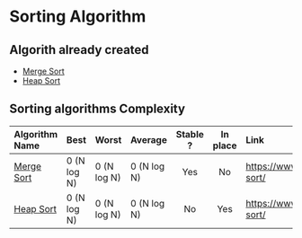 # Sorting Algorithm

## Algorith already created
  * [Merge Sort](https://github.com/lapprenti18/Algorithms/tree/main/SortingAlgorithm/MergeSort)
  * [Heap Sort](https://github.com/lapprenti18/Algorithms/tree/main/SortingAlgorithm/HeapSort)


## Sorting algorithms Complexity
| Algorithm Name | Best | Worst | Average | Stable ? | In place | Link |
|:------|:-------|:------|:------|:-------:|:------:|:------|
| [Merge Sort](https://github.com/lapprenti18/Algorithms/tree/main/SortingAlgorithm/MergeSort) | 0 (N log N) | 0 (N log N) | 0 (N log N) | Yes | No | https://www.geeksforgeeks.org/merge-sort/ |
| [Heap Sort](https://github.com/lapprenti18/Algorithms/tree/main/SortingAlgorithm/HeapSort) | 0 (N log N) | 0 (N log N) | 0 (N log N) | No | Yes | https://www.geeksforgeeks.org/heap-sort/ |
